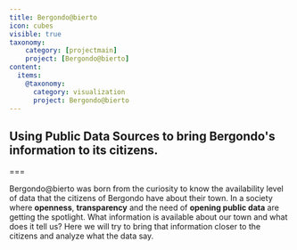 ```yaml
---
title: Bergondo@bierto
icon: cubes
visible: true
taxonomy:
    category: [projectmain]
    project: [Bergondo@bierto]
content: 
  items: 
    @taxonomy:
      category: visualization
      project: Bergondo@bierto
---
```


## Using Public Data Sources to bring Bergondo's information to its citizens. 

===

Bergondo@bierto was born from the curiosity to know the availability level of data that the citizens of Bergondo have about their town. In a society where **openness**, **transparency** and the need of **opening public data** are getting the spotlight.
What information is available about our town and what does it tell us? Here we will try to bring that information closer to the citizens and analyze what the data say.

